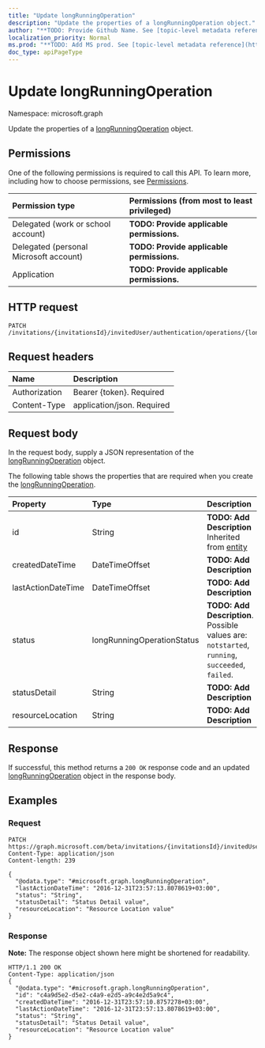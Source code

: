 ```yaml
---
title: "Update longRunningOperation"
description: "Update the properties of a longRunningOperation object."
author: "**TODO: Provide Github Name. See [topic-level metadata reference](https://msgo.azurewebsites.net/add/document/guidelines/metadata.html#topic-level-metadata)**"
localization_priority: Normal
ms.prod: "**TODO: Add MS prod. See [topic-level metadata reference](https://msgo.azurewebsites.net/add/document/guidelines/metadata.html#topic-level-metadata)**"
doc_type: apiPageType
---
```


# Update longRunningOperation

Namespace: microsoft.graph

Update the properties of a [longRunningOperation](../resources/longrunningoperation.md) object.

## Permissions
One of the following permissions is required to call this API. To learn more, including how to choose permissions, see [Permissions](/concepts/permissions-reference.md).

|Permission type|Permissions (from most to least privileged)|
|:---|:---|
|Delegated (work or school account)|**TODO: Provide applicable permissions.**|
|Delegated (personal Microsoft account)|**TODO: Provide applicable permissions.**|
|Application|**TODO: Provide applicable permissions.**|

## HTTP request
<!-- {
  "blockType": "ignored"
}
-->
``` http
PATCH /invitations/{invitationsId}/invitedUser/authentication/operations/{longRunningOperationId}
```

## Request headers
|Name|Description|
|:---|:---|
|Authorization|Bearer {token}. Required|
|Content-Type|application/json. Required|

## Request body
In the request body, supply a JSON representation of the [longRunningOperation](../resources/longrunningoperation.md) object.

The following table shows the properties that are required when you create the [longRunningOperation](../resources/longrunningoperation.md).

|Property|Type|Description|
|:---|:---|:---|
|id|String|**TODO: Add Description** Inherited from [entity](../resources/entity.md)|
|createdDateTime|DateTimeOffset|**TODO: Add Description**|
|lastActionDateTime|DateTimeOffset|**TODO: Add Description**|
|status|longRunningOperationStatus|**TODO: Add Description**. Possible values are: `notstarted`, `running`, `succeeded`, `failed`.|
|statusDetail|String|**TODO: Add Description**|
|resourceLocation|String|**TODO: Add Description**|



## Response
If successful, this method returns a `200 OK` response code and an updated [longRunningOperation](../resources/longrunningoperation.md) object in the response body.

## Examples

### Request
<!-- {
  "blockType": "request",
  "name": "update_longrunningoperation"
}
-->
``` http
PATCH https://graph.microsoft.com/beta/invitations/{invitationsId}/invitedUser/authentication/operations/{longRunningOperationId}
Content-Type: application/json
Content-length: 239

{
  "@odata.type": "#microsoft.graph.longRunningOperation",
  "lastActionDateTime": "2016-12-31T23:57:13.8078619+03:00",
  "status": "String",
  "statusDetail": "Status Detail value",
  "resourceLocation": "Resource Location value"
}
```

### Response
**Note:** The response object shown here might be shortened for readability.
<!-- {
  "blockType": "response",
  "truncated": true
}
-->
``` http
HTTP/1.1 200 OK
Content-Type: application/json
{
  "@odata.type": "#microsoft.graph.longRunningOperation",
  "id": "c4a9d5e2-d5e2-c4a9-e2d5-a9c4e2d5a9c4",
  "createdDateTime": "2016-12-31T23:57:10.8757278+03:00",
  "lastActionDateTime": "2016-12-31T23:57:13.8078619+03:00",
  "status": "String",
  "statusDetail": "Status Detail value",
  "resourceLocation": "Resource Location value"
}
```

